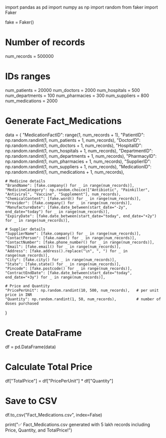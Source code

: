 import pandas as pd
import numpy as np
import random
from faker import Faker

fake = Faker()

# Number of records
num_records = 500000

# IDs ranges
num_patients = 20000
num_doctors = 2000
num_hospitals = 500
num_departments = 100
num_pharmacies = 300
num_suppliers = 800
num_medications = 2000

# Generate Fact_Medications
data = {
    "MedicationFactID": range(1, num_records + 1),
    "PatientID": np.random.randint(1, num_patients + 1, num_records),
    "DoctorID": np.random.randint(1, num_doctors + 1, num_records),
    "HospitalID": np.random.randint(1, num_hospitals + 1, num_records),
    "DepartmentID": np.random.randint(1, num_departments + 1, num_records),
    "PharmacyID": np.random.randint(1, num_pharmacies + 1, num_records),
    "SupplierID": np.random.randint(1, num_suppliers + 1, num_records),
    "MedicationID": np.random.randint(1, num_medications + 1, num_records),
    
    # Medicine details
    "BrandName": [fake.company() for _ in range(num_records)],
    "MedicineCategory": np.random.choice(["Antibiotic", "Painkiller", "Antiviral", "Vaccine", "Supplement"], num_records),
    "ChemicalContent": [fake.word() for _ in range(num_records)],
    "Provider": [fake.company() for _ in range(num_records)],
    "ManufactureDate": [fake.date_between(start_date="-2y", end_date="today") for _ in range(num_records)],
    "ExpiryDate": [fake.date_between(start_date="today", end_date="+2y") for _ in range(num_records)],

    # Supplier details
    "SupplierName": [fake.company() for _ in range(num_records)],
    "ContactPerson": [fake.name() for _ in range(num_records)],
    "ContactNumber": [fake.phone_number() for _ in range(num_records)],
    "Email": [fake.email() for _ in range(num_records)],
    "Address": [fake.address().replace("\n", ", ") for _ in range(num_records)],
    "City": [fake.city() for _ in range(num_records)],
    "State": [fake.state() for _ in range(num_records)],
    "Pincode": [fake.postcode() for _ in range(num_records)],
    "ContractEndDate": [fake.date_between(start_date="today", end_date="+3y") for _ in range(num_records)],

    # Price and Quantity
    "PricePerUnit": np.random.randint(10, 500, num_records),   # per unit price in INR
    "Quantity": np.random.randint(1, 50, num_records),         # number of doses purchased
}

# Create DataFrame
df = pd.DataFrame(data)

# Calculate Total Price
df["TotalPrice"] = df["PricePerUnit"] * df["Quantity"]

# Save to CSV
df.to_csv("Fact_Medications.csv", index=False)

print("✅ Fact_Medications.csv generated with 5 lakh records including Price, Quantity, and TotalPrice!")
